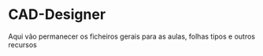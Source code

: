 # CAD-Designer
Aqui vão permanecer os ficheiros gerais para as aulas, folhas tipos e outros recursos
